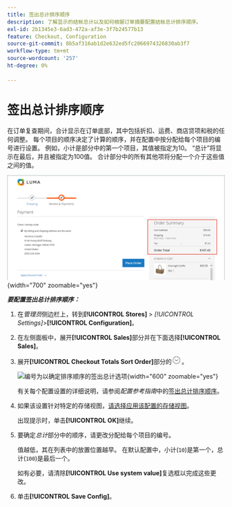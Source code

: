 ```yaml
---
title: 签出总计排序顺序
description: 了解显示的结帐总计以及如何根据订单摘要配置结帐总计排序顺序。
exl-id: 2b1345e3-6ad3-472a-af3e-3f7b24577b13
feature: Checkout, Configuration
source-git-commit: 8b5af316ab1d2e632ed5fc2066974326830ab3f7
workflow-type: tm+mt
source-wordcount: '257'
ht-degree: 0%

---
```


# 签出总计排序顺序

在订单复查期间，合计显示在订单底部，其中包括折扣、运费、商店贷项和税的任何调整。 每个项目的顺序决定了计算的顺序，并在配置中按分配给每个项目的编号进行设置。 例如，小计是部分中的第一个项目，其值被指定为10。 “总计”将显示在最后，并且被指定为100值。 合计部分中的所有其他项将分配一个介于这些值之间的值。

![订单摘要显示签出总计](./assets/storefront-checkout-totals.png){width="700" zoomable="yes"}

**_要配置签出总计排序顺序：_**

1. 在&#x200B;_管理员_&#x200B;侧边栏上，转到&#x200B;**[!UICONTROL Stores]** > _[!UICONTROL Settings]_>**[!UICONTROL Configuration]**。

1. 在左侧面板中，展开&#x200B;**[!UICONTROL Sales]**&#x200B;部分并在下面选择&#x200B;**[!UICONTROL Sales]**。

1. 展开&#x200B;**[!UICONTROL Checkout Totals Sort Order]**&#x200B;部分的![扩展选择器](../assets/icon-display-expand.png)。

   ![编号为以确定排序顺序的签出总计选项](../configuration-reference/sales/assets/sales-checkout-totals-sort-order.png){width="600" zoomable="yes"}

   有关每个配置设置的详细说明，请参阅&#x200B;_配置参考指南_&#x200B;中的[签出总计排序顺序](../configuration-reference/sales/sales.md#checkout-totals-sort-order)。

1. 如果该设置针对特定的存储视图，[请选择应用该配置的存储视图](../configuration-reference/scope-change.md#set-the-scope)。

   出现提示时，单击&#x200B;**[!UICONTROL OK]**&#x200B;继续。

1. 要确定&#x200B;_总计_&#x200B;部分中的顺序，请更改分配给每个项目的编号。

   值越低，其在列表中的放置位置越早。 在默认配置中，小计(`10`)是第一个，总计(`100`)是最后一个。

   如有必要，请清除&#x200B;**[!UICONTROL Use system value]**&#x200B;复选框以完成这些更改。

1. 单击&#x200B;**[!UICONTROL Save Config]**。
